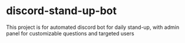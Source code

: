 # discord-stand-up-bot
This project is for automated discord bot for daily stand-up, with admin panel for customizable questions and targeted users 
